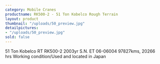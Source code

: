 ```yaml
---
category: Mobile Cranes
productname: RK500-2 - 51 Ton Kobelco Rough Terrain
layout: product
thumbnail: "/uploads/50_preview.jpg"
detailpictures:
- "/uploads/50_preview.jpg"
sold: false
---
```


51 Ton Kobelco RT
RK500-2
2003yr
S.N. ET 06-06004
97827kms, 20266 hrs
Working condition/Used and located in Japan


